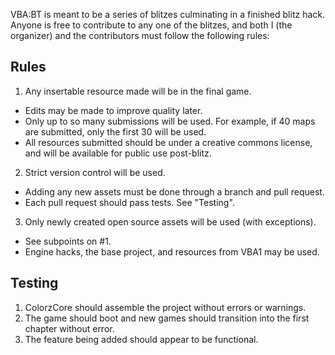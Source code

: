 VBA:BT is meant to be a series of blitzes culminating in a finished blitz hack.
Anyone is free to contribute to any one of the blitzes, and
both I (the organizer) and the contributors must follow the following rules:

## Rules

1) Any insertable resource made will be in the final game.
 - Edits may be made to improve quality later.
 - Only up to so many submissions will be used. For example, if 40 maps are submitted, only the first 30 will be used.
 - All resources submitted should be under a creative commons license, and will be available for public use post-blitz.

2) Strict version control will be used.
 - Adding any new assets must be done through a branch and pull request.
 - Each pull request should pass tests. See "Testing".

3) Only newly created open source assets will be used (with exceptions).
 - See subpoints on #1.
 - Engine hacks, the base project, and resources from VBA1 may be used.

## Testing

1) ColorzCore should assemble the project without errors or warnings.
2) The game should boot and new games should transition into the first chapter without error.
3) The feature being added should appear to be functional.
